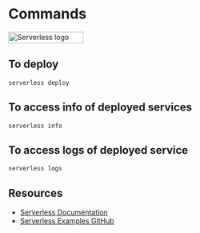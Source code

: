 # Commands

<p>  
    <img src="https://assets-global.website-files.com/60acbb950c4d6606963e1fed/60acbb950c4d66854e3e2013_logo%20serverless%20dark.svg" loading="lazy" width="150" height="23" alt="Serverless logo" class="logo-main">
</p>

## To deploy

`serverless deploy`

## To access info of deployed services

`serverless info`

## To access logs of deployed service

`serverless logs`

## Resources

- [Serverless Documentation](https://www.serverless.com/framework/docs)
- [Serverless Examples GitHub](https://www.serverless.com/examples)
